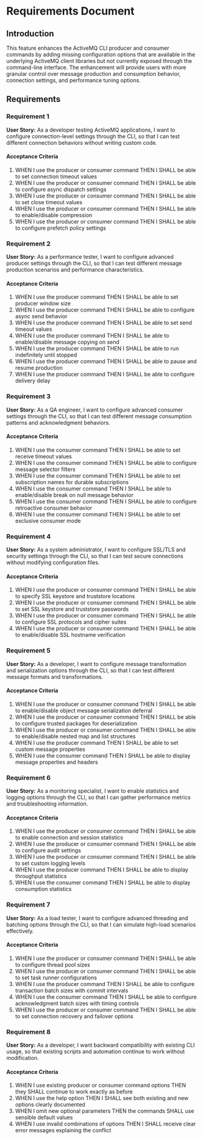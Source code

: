 # Requirements Document

## Introduction

This feature enhances the ActiveMQ CLI producer and consumer commands by adding missing configuration options that are available in the underlying ActiveMQ client libraries but not currently exposed through the command-line interface. The enhancement will provide users with more granular control over message production and consumption behavior, connection settings, and performance tuning options.

## Requirements

### Requirement 1

**User Story:** As a developer testing ActiveMQ applications, I want to configure connection-level settings through the CLI, so that I can test different connection behaviors without writing custom code.

#### Acceptance Criteria

1. WHEN I use the producer or consumer command THEN I SHALL be able to set connection timeout values
2. WHEN I use the producer or consumer command THEN I SHALL be able to configure async dispatch settings
3. WHEN I use the producer or consumer command THEN I SHALL be able to set close timeout values
4. WHEN I use the producer or consumer command THEN I SHALL be able to enable/disable compression
5. WHEN I use the producer or consumer command THEN I SHALL be able to configure prefetch policy settings

### Requirement 2

**User Story:** As a performance tester, I want to configure advanced producer settings through the CLI, so that I can test different message production scenarios and performance characteristics.

#### Acceptance Criteria

1. WHEN I use the producer command THEN I SHALL be able to set producer window size
2. WHEN I use the producer command THEN I SHALL be able to configure async send behavior
3. WHEN I use the producer command THEN I SHALL be able to set send timeout values
4. WHEN I use the producer command THEN I SHALL be able to enable/disable message copying on send
5. WHEN I use the producer command THEN I SHALL be able to run indefinitely until stopped
6. WHEN I use the producer command THEN I SHALL be able to pause and resume production
7. WHEN I use the producer command THEN I SHALL be able to configure delivery delay

### Requirement 3

**User Story:** As a QA engineer, I want to configure advanced consumer settings through the CLI, so that I can test different message consumption patterns and acknowledgment behaviors.

#### Acceptance Criteria

1. WHEN I use the consumer command THEN I SHALL be able to set receive timeout values
2. WHEN I use the consumer command THEN I SHALL be able to configure message selector filters
3. WHEN I use the consumer command THEN I SHALL be able to set subscription names for durable subscriptions
4. WHEN I use the consumer command THEN I SHALL be able to enable/disable break on null message behavior
5. WHEN I use the consumer command THEN I SHALL be able to configure retroactive consumer behavior
6. WHEN I use the consumer command THEN I SHALL be able to set exclusive consumer mode

### Requirement 4

**User Story:** As a system administrator, I want to configure SSL/TLS and security settings through the CLI, so that I can test secure connections without modifying configuration files.

#### Acceptance Criteria

1. WHEN I use the producer or consumer command THEN I SHALL be able to specify SSL keystore and truststore locations
2. WHEN I use the producer or consumer command THEN I SHALL be able to set SSL keystore and truststore passwords
3. WHEN I use the producer or consumer command THEN I SHALL be able to configure SSL protocols and cipher suites
4. WHEN I use the producer or consumer command THEN I SHALL be able to enable/disable SSL hostname verification

### Requirement 5

**User Story:** As a developer, I want to configure message transformation and serialization options through the CLI, so that I can test different message formats and transformations.

#### Acceptance Criteria

1. WHEN I use the producer or consumer command THEN I SHALL be able to enable/disable object message serialization deferral
2. WHEN I use the producer or consumer command THEN I SHALL be able to configure trusted packages for deserialization
3. WHEN I use the producer or consumer command THEN I SHALL be able to enable/disable nested map and list structures
4. WHEN I use the producer command THEN I SHALL be able to set custom message properties
5. WHEN I use the consumer command THEN I SHALL be able to display message properties and headers

### Requirement 6

**User Story:** As a monitoring specialist, I want to enable statistics and logging options through the CLI, so that I can gather performance metrics and troubleshooting information.

#### Acceptance Criteria

1. WHEN I use the producer or consumer command THEN I SHALL be able to enable connection and session statistics
2. WHEN I use the producer or consumer command THEN I SHALL be able to configure audit settings
3. WHEN I use the producer or consumer command THEN I SHALL be able to set custom logging levels
4. WHEN I use the producer command THEN I SHALL be able to display throughput statistics
5. WHEN I use the consumer command THEN I SHALL be able to display consumption statistics

### Requirement 7

**User Story:** As a load tester, I want to configure advanced threading and batching options through the CLI, so that I can simulate high-load scenarios effectively.

#### Acceptance Criteria

1. WHEN I use the producer or consumer command THEN I SHALL be able to configure thread pool sizes
2. WHEN I use the producer or consumer command THEN I SHALL be able to set task runner configurations
3. WHEN I use the producer command THEN I SHALL be able to configure transaction batch sizes with commit intervals
4. WHEN I use the consumer command THEN I SHALL be able to configure acknowledgment batch sizes with timing controls
5. WHEN I use the producer or consumer command THEN I SHALL be able to set connection recovery and failover options

### Requirement 8

**User Story:** As a developer, I want backward compatibility with existing CLI usage, so that existing scripts and automation continue to work without modification.

#### Acceptance Criteria

1. WHEN I use existing producer or consumer command options THEN they SHALL continue to work exactly as before
2. WHEN I use the help option THEN I SHALL see both existing and new options clearly documented
3. WHEN I omit new optional parameters THEN the commands SHALL use sensible default values
4. WHEN I use invalid combinations of options THEN I SHALL receive clear error messages explaining the conflict
